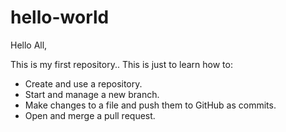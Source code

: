 # hello-world

Hello All,

This is my first repository.. This is just to learn how to:
- Create and use a repository.
- Start and manage a new branch.
- Make changes to a file and push them to GitHub as commits.
- Open and merge a pull request.
